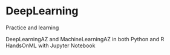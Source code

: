 # DeepLearning
Practice and learning

DeepLearningAZ and MachineLearningAZ in both Python and R
HandsOnML with Jupyter Notebook
